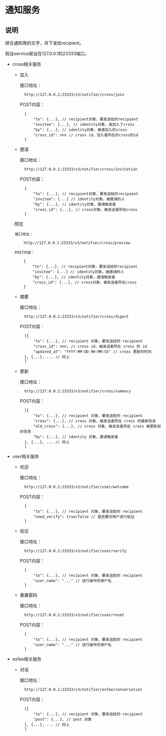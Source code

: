 # 通知服务

## 说明

拼合通知用的文字，并下发给recipient。

假设service架设在127.0.0.1的23333端口。

 - cross相关服务

    - 加入

        接口地址：

            http://127.0.0.1:23333/v3/notifier/cross/join

        POST内容：

            {
                "to": {...}, // recipient对象，要发送给的recipient
                "invitee": {...}, // identity对象，谁加入了cross
                "by": {...}, // identity对象，被谁加入的cross
                "cross_id": nnn // cross id，加入者所在的cross的id
            }

    - 邀请

        接口地址：

            http://127.0.0.1:23333/v3/notifier/cross/invitation

        POST内容：

            {
                "to": {...}, // recipient对象，要发送给的recipient
                "invitee": {...} // identity对象，被邀请的人
                "by": {...}, // identity对象，邀请触发者
                "cross_id": {...}, // cross对象，被发送者所在cross
            }

    -预览 

        接口地址：

            http://127.0.0.1:23333/v3/notifier/cross/preview

        POST内容：

            {
                "to": {...}, // recipient对象，要发送给的recipient
                "invitee": {...} // identity对象，被邀请的人
                "by": {...}, // identity对象，邀请触发者
                "cross_id": {...}, // cross对象，被发送者所在cross
            }
 
    - 摘要

        接口地址：

            http://127.0.0.1:23333/v3/notifier/cross/digest

        POST内容：

            [{
                "to": {...}, // recipient 对象，要发送给的 recipient
                "cross_id": nnn, // cross id，被发送者所在 cross 的 id
                "updated_at": "YYYY-MM-DD HH:MM:SS" // cross 更新的时间
            }, {...}, ... // 同上
            ]

    - 更新
    
        接口地址：

            http://127.0.0.1:23333/v3/notifier/cross/summary

        POST内容：

            [{
                "to": {...}, // recipient 对象，要发送给的 recipient
                "cross": {...}, // cross 对象，被发送者所在 cross 的最新信息
                "old_cross": {...}, // cross 对象，被发送者所在 cross 被更新前的信息
                "by": {...}, // identity 对象，邀请触发者 
            }, {...}, ... // 同上
            ]

 - user相关服务

    - 欢迎
    
        接口地址：

            http://127.0.0.1:23333/v3/notifier/user/welcome

        POST内容：

            {
                "to": {...}, // recipient 对象，要发送给的 recipient
                "need_verify": true/false // 是否要对用户进行验证
            }

    - 验证
    
        接口地址：

            http://127.0.0.1:23333/v3/notifier/user/verify

        POST内容：

            {
                "to": {...}, // recipient 对象，要发送给的 recipient
                "user_name": "..." // 进行操作的用户名
            }

    - 重置密码
    
        接口地址：

            http://127.0.0.1:23333/v3/notifier/user/reset

        POST内容：

            {
                "to": {...}, // recipient 对象，要发送给的 recipient
                "user_name": "..." // 进行操作的用户名
            }

 -  exfee相关服务

    - 对话
    
        接口地址：

            http://127.0.0.1:23333/v3/notifier/exfee/conversation

        POST内容：

            [{
                "to": {...}, // recipient 对象，要发送给的 recipient
                "post": {...}, // post 对象
            }, {...}, ... // 同上
            ]